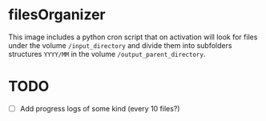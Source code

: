 # filesOrganizer

This image includes a python cron script that on activation will look for files under the volume `/input_directory` and divide them into subfolders structures `YYYY/MM` in the volume `/output_parent_directory`.

# TODO

* [ ] Add progress logs of some kind (every 10 files?)
